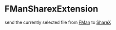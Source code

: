 # FManSharexExtension
send the currently selected file from [FMan](https://www.fman.io) to [ShareX](https://getsharex.com/)



